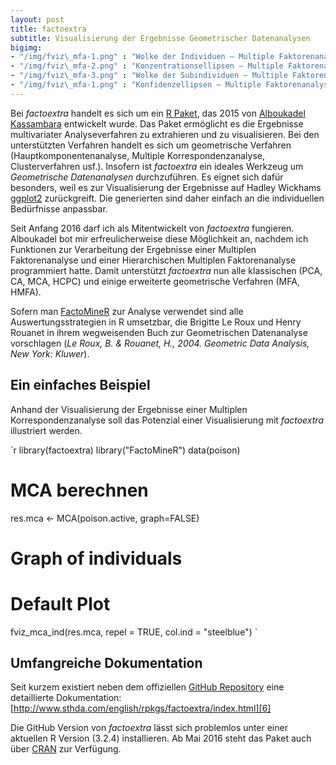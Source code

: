 ```yaml
---
layout: post
title: factoextra
subtitle: Visualisierung der Ergebnisse Geometrischer Datenanalysen
bigimg:
- "/img/fviz\_mfa-1.png" : "Wolke der Individuen – Multiple Faktorenanalyse"
- "/img/fviz\_mfa-2.png" : "Konzentrationsellipsen – Multiple Faktorenanalyse"
- "/img/fviz\_mfa-3.png" : "Wolke der Subindividuen – Multiple Faktorenanalyse"
- "/img/fviz\_mfa-1.png" : "Konfidenzellipsen — Multiple Faktorenanalyse"
---
```


Bei _factoextra_ handelt es sich um ein [R Paket][1], das 2015 von [Alboukadel Kassambara][2] entwickelt wurde.  Das Paket ermöglicht es die Ergebnisse multivariater Analyseverfahren zu extrahieren und zu visualisieren. Bei den unterstützten Verfahren handelt es sich um geometrische Verfahren (Hauptkomponentenanalyse, Multiple Korrespondenzanalyse, Clusterverfahren usf.). Insofern ist _factoextra_ ein ideales Werkzeug um _Geometrische Datenanalysen_ durchzuführen. Es eignet sich dafür besonders, weil es zur Visualisierung der Ergebnisse auf Hadley Wickhams [ggplot2][3] zurückgreift. Die generierten sind daher einfach an die individuellen Bedürfnisse anpassbar.

Seit Anfang 2016 darf ich als Mitentwickelt von _factoextra_ fungieren. Alboukadel bot mir erfreulicherweise diese Möglichkeit an, nachdem ich Funktionen zur Verarbeitung der Ergebnisse einer Multiplen Faktorenanalyse und einer Hierarchischen Multiplen Faktorenanalyse programmiert hatte. Damit unterstützt _factoextra_ nun alle klassischen (PCA, CA, MCA, HCPC) und einige erweiterte geometrische Verfahren (MFA, HMFA).

Sofern man [FactoMineR][4] zur Analyse verwendet sind alle Auswertungsstrategien in R umsetzbar, die Brigitte Le Roux und Henry Rouanet in ihrem wegweisenden Buch zur Geometrischen Datenanalyse vorschlagen (_Le Roux, B. & Rouanet, H., 2004. Geometric Data Analysis, New York: Kluwer_).

## Ein einfaches Beispiel

Anhand der Visualisierung der Ergebnisse einer Multiplen Korrespondenzanalyse soll das Potenzial einer Visualisierung mit _factoextra_ illustriert werden.

`r
library(factoextra)
library("FactoMineR")
data(poison)
# MCA berechnen
res.mca \<- MCA(poison.active, graph=FALSE)

# Graph of individuals

# Default Plot
fviz\_mca\_ind(res.mca, repel = TRUE, col.ind = "steelblue")
`


## Umfangreiche Dokumentation

Seit kurzem existiert neben dem offiziellen [GitHub Repository][5] eine detaillierte Dokumentation: [http://www.sthda.com/english/rpkgs/factoextra/index.html][6]

Die  GitHub Version von _factoextra_ lässt sich problemlos unter einer aktuellen R Version (3.2.4) installieren. Ab Mai 2016 steht das Paket auch über [CRAN][7] zur Verfügung.

[1]:	https://www.r-project.org
[2]:	http://alboukadel.com
[3]:	http://ggplot2.org
[4]:	http://factominer.free.fr/index.html
[5]:	https://github.com/kassambara/factoextra
[6]:	http://www.sthda.com/english/rpkgs/factoextra/index.html#
[7]:	https://www.cran.r-project.org